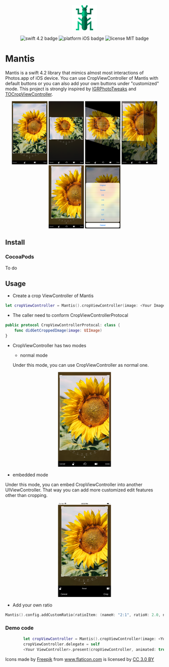 <p align="center">
    <img src="logo.png" height="80" max-width="90%" alt="Mantis" />
</p>

<p align="center">
    <img src="https://img.shields.io/badge/swift-4.2-orange.svg" alt="swift 4.2 badge" />
    <img src="https://img.shields.io/badge/platform-iOS-lightgrey.svg" alt="platform iOS badge" />
    <img src="https://img.shields.io/badge/license-MIT-black.svg" alt="license MIT badge" />   
</p>

# Mantis

   Mantis is a swift 4.2 library that mimics almost most interactions of Photos.app of iOS device. You can use CropViewController of Mantis with default buttons or you can also add your own buttons under "customized" mode. 
This project is strongly inspired by [IGRPhotoTweaks](https://github.com/IGRSoft/IGRPhotoTweaks) and [TOCropViewController](https://github.com/TimOliver/TOCropViewController).

<p align="center">
    <img src="Images/p1.png" height="200" alt="Mantis" />
    <img src="Images/p2.png" height="200" alt="Mantis" />
    <img src="Images/p3.png" height="200" alt="Mantis" />
    <img src="Images/p4.png" height="200" alt="Mantis" />
    <img src="Images/p5.png" height="200" alt="Mantis" />
    <img src="Images/p6.png" height="200" alt="Mantis" />
</p>

## Install

### CocoaPods

To do

## Usage

* Create a crop ViewController of Mantis

```swift
let cropViewController = Mantis().cropViewController(image: <Your Image>, mode: .normal)
```

* The caller need to conform CropViewControllerProtocal
```swift
public protocol CropViewControllerProtocal: class {
    func didGetCroppedImage(image: UIImage)
}
```

* CropViewController has two modes

  * normal mode

  Under this mode, you can use CropViewController as normal one.
<p align="center">
    <img src="Images/Screen Shot.png" height="300" alt="Mantis" />
</p>

  
  * embedded mode
  
  Under this mode, you can embed CropViewController into another UIViewController. That way you can add more customized edit features other than cropping.

<p align="center">
    <img src="Images/embedded.png" height="300" alt="Mantis" />
</p>

* Add your own ratio
```swift
Mantis().config.addCustomRatio(ratioItem: (nameH: "2:1", ratioH: 2.0, nameV: "1:2", ratioV: 0.5))
```

### Demo code

```swift
        let cropViewController = Mantis().cropViewController(image: <Your Image>, mode: .normal)
        cropViewController.delegate = self
        <Your ViewController>.present(cropViewController, animated: true)
```

<div>Icons made by <a href="https://www.freepik.com" title="Freepik">Freepik</a> from <a href="https://www.flaticon.com/" title="Flaticon">www.flaticon.com</a> is licensed by <a href="http://creativecommons.org/licenses/by/3.0/" title="Creative Commons BY 3.0" target="_blank">CC 3.0 BY</a></div>


